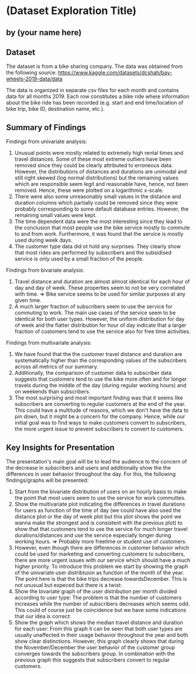# (Dataset Exploration Title)
## by (your name here)


## Dataset

The dataset is from a bike sharing company. The data was obtained from the following source: https://www.kaggle.com/datasets/dcshah/bay-wheels-2019-data/data

The data is organized in separate csv files for each month and contains data for all months 2019. Each row constitutes a bike ride where information about the bike ride has been recorded (e.g. start and end time/location of bike trip, bike ID, destination name, etc.).


## Summary of Findings

Findings from univariate analysis:
1. Unusual points were mostly related to extremely high rental times and travel distances. Some of these most extreme outliers have been removed since they could be clearly attributed to erroneous data. However, the distributions of distances and durations are unimodal and still right skewed (log normal distributions) but the remaining values which are responsible seem legit and reasonable have, hence, not been removed. Hence, these were plotted on a logarithmic x-scale.
2. There were also some unreasonably small values in the distance and duration columns which partially could be removed since they were probably corresponding to some default database entries. However, the remaining small values were kept.
3. The time dependent data were the most interesting since they lead to the conclusion that most people use the bike service mostly to commute to and from work. Furthermore, it was found that the service is mostly used during week days.
4. The customer type data did ot hold any surprises. They clearly show that most rides are performed by subscribers and the subsidised service is only used by a small fraction of the people.

Findings from bivariate analysis:
1. Travel distance and duration are almost almost identical for each hour of day and day of week. These properties seem to not be very correlated with time. => Bike service seems to be used for similar purposes at any given time.
2. A much larger fraction of subscribers seem to use the service for commuting to work. The main use cases of the service seem to be identical for both user types. However, the uniform distribution for day of week and the flatter distribution for hour of day indicate that a larger fraction of customers tend to use the service also for free time activities.

Findings from multivariate analysis:
1. We have found that the the customer travel distance and duration are systematically higher than the corresponding values of the subscribers across all metrics of our summary.
2. Additionally, the comparison of customer data to subscriber data suggests that customers tend to use the bike more often and for longer travels during the middle of the day (during regular working hours) and on weekends than subscribers.
3. The most surprising and most important finding was that it seems like subscribers are converting to regular customers at the end of the year. This could have a multitude of reasons, which we don't have the data to pin down, but it might be a concern for the company. Hence, while our initial goal was to find ways to make customers convert to subscribers, the more urgent issue to prevent subscribers to convert to customers.




## Key Insights for Presentation

The presentation's main goal will be to lead the audience to the concern of the decrease in subscribers and users and additionally show the the differences in user behavior throughout the day. For this, the following
findings/graphs will be presented:
1. Start from the bivariate distribution of users on an hourly basis to make the point that most users seem to use the service for work commuttes.
2. Show the multivariate plot indicating the differences in travel durations for users as function of the time of day (we could have also used the distance plot or the day of week plot but this plot shows the point we wanna make the strongest and is consistent with the previous plot) to show that that customers tend to use the service for much longer travel durations/distances and use the service especially longer during working hours. => Probably more freetime or student use of customers.
3. However, even though there are differences in customer behavior which could be used for marketing and converting customers to subscribers, there are more urgent issues with our service which should have a much higher priority. To introduce this problem we start by showing the graph of the univariate user distribtuion as function of the month of the year. The point here is that the bike trips decrease towardsDecember. This is not unusual but expeced but there is a twist:
4. Show the bivariate graph of the user distribution per month divided according to user type: The problem is that the number of customers increases while the number of subscribers decreases which seems odd. This could of course just be coincidence but we have some indications that our idea is correct:
5. Show the graph which shows the median travel distance and duration for each user: From this graph it can be seen that both user types are usually unaffected in their usage behavior throughout the year and both show clear distinctions. However, this graph clearly shows that during the November/December the user behavior of the customer group converges towards the subscribers group. In combination with the previous graph this suggests that subscribers convert to regular customers.

